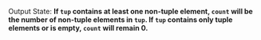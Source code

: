 Output State: **If `tup` contains at least one non-tuple element, `count` will be the number of non-tuple elements in `tup`. If `tup` contains only tuple elements or is empty, `count` will remain 0.**
